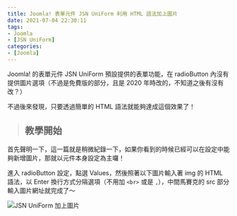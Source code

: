 ```yaml
---
title: Joomla! 表單元件 JSN UniForm 利用 HTML 語法加上圖片
date: 2021-07-04 22:30:11
tags:
- Joomla
- [JSN UniForm]
categories:
- [Joomla]
---
```


Joomla! 的表單元件 JSN UniForm 預設提供的表單功能，在 radioButton 內沒有提供圖片選項（不過是免費版的部分，且是 2020 年時改的，不知道之後有沒有改？）

不過後來發現，只要透過簡單的 HTML 語法就能夠達成這個效果了！

<!--more-->

> ## 教學開始

首先聲明一下，這一篇就是稍微紀錄一下，如果你看到的時候已經可以在設定中能夠新增圖片，那就以元件本身設定為主囉！

進入 radioButton 設定，點選 Values，然後照著以下圖片輸入著 img 的 HTML 語法，以 Enter 換行方式分隔選項（不用加 `<br>` 或是 `,`），中間馬賽克的 src 部分輸入圖片網址就完成了～

![JSN UniForm 加上圖片](https://img.guiblogs.com/jsn-uniform-picture/jsn-uniform-picture.jpg)